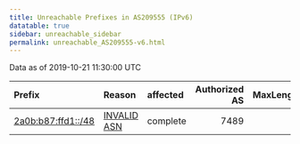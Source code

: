 ```yaml
---
title: Unreachable Prefixes in AS209555 (IPv6)
datatable: true
sidebar: unreachable_sidebar
permalink: unreachable_AS209555-v6.html
---
```


Data as of 2019-10-21 11:30:00 UTC


<div class="datatable-begin"></div>

| Prefix                                                         | Reason                                                                                                     | affected   |   Authorized AS |   MaxLength | Anchor                                         |   unreachable /48s |
|:---------------------------------------------------------------|:-----------------------------------------------------------------------------------------------------------|:-----------|----------------:|------------:|:-----------------------------------------------|-------------------:|
| [2a0b:b87:ffd1::/48](https://stat.ripe.net/2a0b:b87:ffd1::/48) | [INVALID ASN](https://rpki-validator.ripe.net/announcement-preview?asn=AS209555&prefix=2a0b:b87:ffd1::/48) | complete   |            7489 |          48 | [RIPE](unreachable_RIPE_NCC_RPKI_Root-v6.html) |                  1 |

<div class="datatable-end"></div>